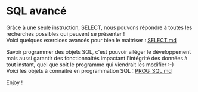 # SQL avancé

Grâce à une seule instruction, SELECT, nous pouvons répondre à toutes les recherches possibles qui peuvent se présenter ! </br>
Voici quelques exercices avancés pour bien le maitriser : [SELECT.md](SELECT.md)

Savoir programmer des objets SQL, c'est pouvoir alléger le développement mais aussi garantir des fonctionnaités impactant l'intégrité des données à tout instant, quel que soit le programme qui viendrait les modifier :-) <br/>
Voici les objets à connaitre en programmation SQL : [PROG_SQL.md](PROG_SQL.md)

Enjoy !